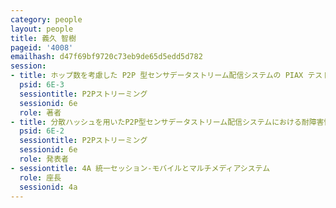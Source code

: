 ```yaml
---
category: people
layout: people
title: 義久 智樹
pageid: '4008'
emailhash: d47f69bf9720c73eb9de65d5edd5d782
session:
- title: ホップ数を考慮した P2P 型センサデータストリーム配信システムの PIAX テストベッドを用いた評価
  psid: 6E-3
  sessiontitle: P2Pストリーミング
  sessionid: 6e
  role: 著者
- title: 分散ハッシュを用いたP2P型センサデータストリーム配信システムにおける耐障害性向上法の評価
  psid: 6E-2
  sessiontitle: P2Pストリーミング
  sessionid: 6e
  role: 発表者
- sessiontitle: 4A 統一セッション-モバイルとマルチメディアシステム
  role: 座長
  sessionid: 4a
---
```


